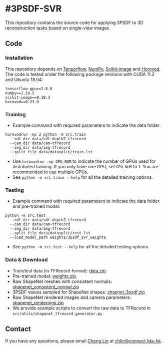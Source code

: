 # #3PSDF-SVR

This repository contains the source code for applying 3PSDF to 3D reconstruction tasks based on single-view images.


## Code
### Installation
This repository depends on [Tensorflow](https://pytorch.org/), [NumPy](https://numpy.org/), [Scikit-image](https://scikit-image.org/) and [Horovod](https://github.com/horovod/horovod). The code is tested under the following package versions with CUDA 11.2 and Ubuntu 18.04:
```
tensorflow-gpu==2.6.0
numpy==1.19.5
scikit-image==0.18.3
horovod==0.23.0
```

### Training

* Example command with required parameters to indicate the data folder:
```
horovodrun -np 2 python -m src.train
  --sdf_dir data/sdf-depth7-tfrecord
  --cam_dir data/cam-tfrecord
  --img_dir data/img-tfrecord
  --split_file data/datasplit/train.lst
``` 
* Use ```horovodrun -np GPU_NUM``` to indicate the number of GPUs used for distributed training. If you only have one GPU, set ```GPU_NUM``` to 1. You are recommended to use multiple GPUs. 
* See `python -m src.train --help` for all the detailed training options.

### Testing
* Example command with required parameters to indicate the data folder and pre-trained model:
```
python -m src.test
  --sdf_dir data/sdf-depth7-tfrecord
  --cam_dir data/cam-tfrecord
  --img_dir data/img-tfrecord
  --split_file data/datasplit/test.lst
  --load_model_path weights/3psdf_svr_weights
``` 
* See `python -m src.test --help` for all the detailed testing options. 

### Data & Download 
* Train/test data (in TFRecord format): [data.zip](https://drive.google.com/file/d/1sNU1av82qrEMq0mTQVl-e_4eo0mkKXsZ/view?usp=sharing).
* Pre-trained model: [weights.zip](https://drive.google.com/file/d/1pPboSALmvZJTEjFLgmKBXm32RNVVR1zt/view?usp=sharing).
* Raw ShapeNet meshes with consistent normals: [shapenet_consistent_normal.zip]()
* 3PSDF values sampled for ShapeNet shapes: [shapnet_3psdf.zip]()
* Raw ShapeNet rendered images and camera parameters: [shapenet_renderings.zip]()
* We provide example scripts to convert the raw data to TFRecord in ```src/utils/shapenet_tfrecord_generator.py```


## Contact
If you have any questions, please email [Cheng Lin](https://clinplayer.github.io/) at chlin@connect.hku.hk.
